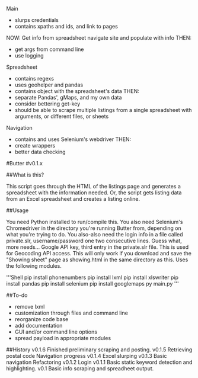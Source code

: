 Main
- slurps credentials
- contains xpaths and ids, and link to pages

NOW:
Get info from spreadsheet
navigate site and populate with info
THEN:
- get args from command line
- use logging

Spreadsheet
- contains regexs
- uses geohelper and pandas
- contains object with the spreadsheet's data
THEN:
- separate Pandas', gMaps, and my own data
- consider bettering get-key
- should be able to scrape multiple listings from a single spreadsheet with arguments, or different files, or sheets

Navigation
- contains and uses Selenium's webdriver
THEN:
- create wrappers
- better data checking


#Butter
#v0.1.x

##What is this?

This script goes through the HTML of the listings page and generates a spreadsheet with the information needed.
Or, the script gets listing data from an Excel spreadsheet and creates a listing online.

##Usage

You need Python installed to run/compile this.
You also need Selenium's Chromedriver in the directory you're running Butter from, depending on what you're trying to do.
You also-also need the login info in a file called private.slr, username/password one two consecutive lines.
Guess what, more needs... Google API key, third entry in the private.slr file. This is used for Geocoding API access.
This will only work if you download and save the "Showing sheet" page as showing.html in the same directory as this.
Uses the following modules.

'''Shell
 pip install phonenumbers
 pip install lxml
 pip install xlswriter
 pip install pandas
 pip install selenium
 pip install googlemaps
 py main.py
'''

##To-do
- remove lxml
- customization through files and command line
- reorganize code base
- add documentation
- GUI and/or command line options
- spread payload in appropriate modules

##History
v0.1.6
Finished preliminary scraping and posting.
v0.1.5
Retrieving postal code
Navigation progress
v0.1.4
Excel slurping
v0.1.3
Basic navigation
Refactoring
v0.1.2
Login
v0.1.1
Basic static keyword detection and highlighting.
v0.1
Basic info scraping and spreadheet output.
